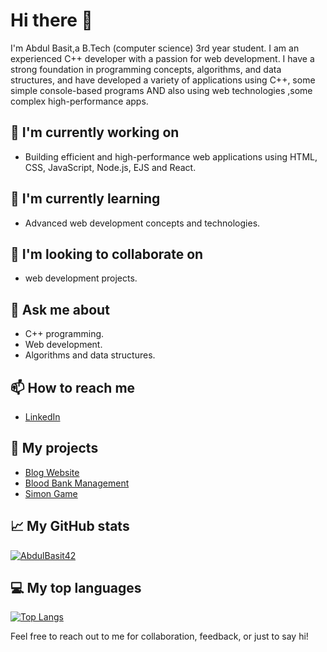 # Hi there 👋

I'm Abdul Basit,a B.Tech (computer science) 3rd year student. I am an experienced C++ developer with a passion for web development. I have a strong foundation in programming concepts, algorithms, and data structures, and have developed a variety of applications using C++, some simple console-based programs AND also using web technologies ,some complex high-performance apps.   

## 🔭 I'm currently working on
- Building efficient and high-performance web applications using HTML, CSS, JavaScript, Node.js, EJS and React.

## 🌱 I'm currently learning
- Advanced web development concepts and technologies.  

## 👯 I'm looking to collaborate on
- web development projects.

## 💬 Ask me about
- C++ programming.
- Web development.
- Algorithms and data structures.

## 📫 How to reach me
- [LinkedIn](https://www.linkedin.com/in/abdulbasit42/)

## 🚀 My projects
- [Blog Website](https://github.com/AbdulBasit42/Blog-Website)
- [Blood Bank Management](https://github.com/AbdulBasit42/Blood-Bank)
- [Simon Game](https://abdulbasit42.github.io/Simon-Game/)

## 📈 My GitHub stats
[![AbdulBasit42](https://github-readme-stats.vercel.app/api?username=AbdulBasit42&show_icons=true&theme=dark)](https://github.com/anuraghazra/github-readme-stats)

## 💻 My top languages
[![Top Langs](https://github-readme-stats.vercel.app/api/top-langs/?username=AbdulBasit42&layout=compact&theme=dark)](https://github.com/anuraghazra/github-readme-stats)

Feel free to reach out to me for collaboration, feedback, or just to say hi!
